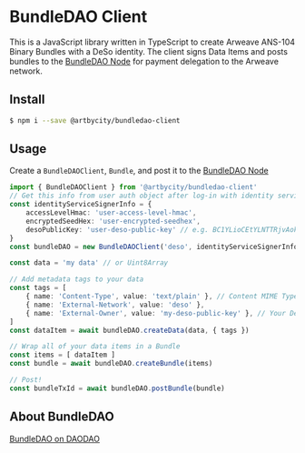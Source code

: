 # BundleDAO Client

This is a JavaScript library written in TypeScript to create Arweave ANS-104 Binary Bundles with a DeSo identity.  The client signs Data Items and posts bundles to the [BundleDAO Node](https://gitlab.com/art-by-city/bundledao-node) for payment delegation to the Arweave network.

## Install
```bash
$ npm i --save @artbycity/bundledao-client
```

## Usage
Create a `BundleDAOClient`, `Bundle`, and post it to the [BundleDAO Node](https://gitlab.com/art-by-city/bundledao-node)
```typescript
import { BundleDAOClient } from '@artbycity/bundledao-client'
// Get this info from user auth object after log-in with identity service
const identityServiceSignerInfo = {
    accessLevelHmac: 'user-access-level-hmac',
    encryptedSeedHex: 'user-encrypted-seedhex',
    desoPublicKey: 'user-deso-public-key' // e.g. BC1YLioCEtYLNTTRjvAok9Hkfj8yd1E1LWQ2PSBv1KdbPKKdcvu74aN
}
const bundleDAO = new BundleDAOClient('deso', identityServiceSignerInfo)

const data = 'my data' // or Uint8Array

// Add metadata tags to your data
const tags = [
    { name: 'Content-Type', value: 'text/plain' }, // Content MIME Type for serving
    { name: 'External-Network', value: 'deso' },
    { name: 'External-Owner', value: 'my-deso-public-key' }, // Your DeSo Public Key, for discoverability
]
const dataItem = await bundleDAO.createData(data, { tags })

// Wrap all of your data items in a Bundle
const items = [ dataItem ]
const bundle = await bundleDAO.createBundle(items)

// Post!
const bundleTxId = await bundleDAO.postBundle(bundle)
```

## About BundleDAO
[BundleDAO on DAODAO](https://daodao.io/profile/BundleDAO)
